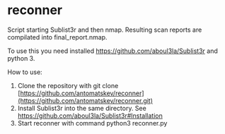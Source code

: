 # reconner

Script starting Sublist3r and then nmap. Resulting scan reports are compilated into final_report.nmap.

To use this you need installed https://github.com/aboul3la/Sublist3r and python 3.

How to use:
1. Clone the repository with git clone [https://github.com/antomatskev/reconner](https://github.com/antomatskev/reconner.git)
2. Install Sublist3r into the same directory. See https://github.com/aboul3la/Sublist3r#Installation
3. Start reconner with command python3 reconner.py
